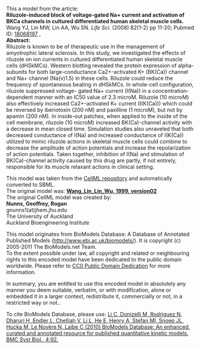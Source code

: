 

This a model from the article:  
**Riluzole-induced block of voltage-gated Na+ current and activation of BKCa channels in cultured differentiated human skeletal muscle cells.**   
Wang YJ, Lin MW, Lin AA, Wu SN. _Life Sci._ (2008) 82(1-2) pp 11-20; Pubmed
ID: [18068197](http://www.ncbi.nlm.nih.gov/pubmed/18068197) ,  
**Abstract:**   
Riluzole is known to be of therapeutic use in the management of amyotrophic
lateral sclerosis. In this study, we investigated the effects of riluzole on
ion currents in cultured differentiated human skeletal muscle cells (dHSkMCs).
Western blotting revealed the protein expression of alpha-subunits for both
large-conductance Ca2+-activated K+ (BK(Ca)) channel and Na+ channel
(Na(v)1.5) in these cells. Riluzole could reduce the frequency of spontaneous
beating in dHSkMCs. In whole-cell configuration, riluzole suppressed voltage-
gated Na+ current (I(Na)) in a concentration-dependent manner with an IC50
value of 2.3 microM. Riluzole (10 microM) also effectively increased
Ca2+-activated K+ current (I(K(Ca))) which could be reversed by iberiotoxin
(200 nM) and paxilline (1 microM), but not by apamin (200 nM). In inside-out
patches, when applied to the inside of the cell membrane, riluzole (10 microM)
increased BK(Ca)-channel activity with a decrease in mean closed time.
Simulation studies also unraveled that both decreased conductance of I(Na) and
increased conductance of I(K(Ca)) utilized to mimic riluzole actions in
skeletal muscle cells could combine to decrease the amplitude of action
potentials and increase the repolarization of action potentials. Taken
together, inhibition of I(Na) and stimulation of BK(Ca)-channel activity
caused by this drug are partly, if not entirely, responsible for its muscle
relaxant actions in clinical setting.

This model was taken from the [CellML
repository](http://www.cellml.org/models) and automatically converted to SBML.  
The original model was: [ **Wang_Lin_Lin_Wu, 1999, version02**
](http://www.cellml.org/models/wang_lin_lin_wu_2008_version02)  
The original CellML model was created by:  
**Nunns, Geoffrey, Rogan**   
gnunns1(at)jhem.jhu.edu  
The University of Auckland  
Auckland Bioengineering Institute  

This model originates from BioModels Database: A Database of Annotated
Published Models (http://www.ebi.ac.uk/biomodels/). It is copyright (c)
2005-2011 The BioModels.net Team.  
To the extent possible under law, all copyright and related or neighbouring
rights to this encoded model have been dedicated to the public domain
worldwide. Please refer to [CC0 Public Domain
Dedication](http://creativecommons.org/publicdomain/zero/1.0/) for more
information.

In summary, you are entitled to use this encoded model in absolutely any
manner you deem suitable, verbatim, or with modification, alone or embedded it
in a larger context, redistribute it, commercially or not, in a restricted way
or not..  
  
To cite BioModels Database, please use: [Li C, Donizelli M, Rodriguez N,
Dharuri H, Endler L, Chelliah V, Li L, He E, Henry A, Stefan MI, Snoep JL,
Hucka M, Le Novère N, Laibe C (2010) BioModels Database: An enhanced, curated
and annotated resource for published quantitative kinetic models. BMC Syst
Biol., 4:92.](http://www.ncbi.nlm.nih.gov/pubmed/20587024)

